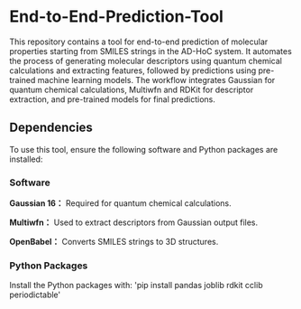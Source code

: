 # End-to-End-Prediction-Tool
This repository contains a tool for end-to-end prediction of molecular properties starting from SMILES strings in the AD-HoC system. It automates the process of generating molecular descriptors using quantum chemical calculations and extracting features, followed by predictions using pre-trained machine learning models. The workflow integrates Gaussian for quantum chemical calculations, Multiwfn and RDKit for descriptor extraction, and pre-trained models for final predictions.
## Dependencies
To use this tool, ensure the following software and Python packages are installed:
### Software
**Gaussian 16：** Required for quantum chemical calculations.

**Multiwfn：** Used to extract descriptors from Gaussian output files.

**OpenBabel：** Converts SMILES strings to 3D structures.

### Python Packages
Install the Python packages with:
'pip install pandas joblib rdkit cclib periodictable'
